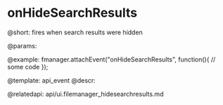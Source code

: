 onHideSearchResults
=============

@short:
	fires when search results were hidden

@params:

@example:
fmanager.attachEvent("onHideSearchResults", function(){
	// some code
});

@template:	api_event
@descr:

@relatedapi:
api/ui.filemanager_hidesearchresults.md
